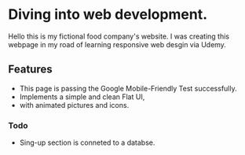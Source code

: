 # Diving into web development.

Hello this is my fictional food company's website. I was creating this webpage in my road of learning responsive web desgin via Udemy. 

## Features

 - This page is passing the Google Mobile-Friendly Test successfully.
 - Implements a simple and clean Flat UI,
 - with animated pictures and icons.

### Todo

 - Sing-up section is conneted to a databse.
